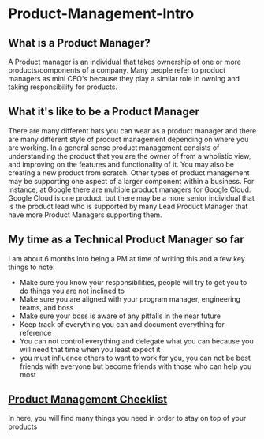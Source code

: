 # Product-Management-Intro

## What is a Product Manager?
A Product manager is an individual that takes ownership of one or more products/components of a company. Many people refer to product managers as mini CEO's because they play a similar role in owning and taking responsibility for products.

## What it's like to be a Product Manager
There are many different hats you can wear as a product manager and there are many different style of product management depending on where you are working. In a general sense product management consists of understanding the product that you are the owner of from a wholistic view, and improving on the features and functionality of it. You may also be creating a new product from scratch. Other types of product management may be supporting one aspect of a larger component within a business. For instance, at Google there are multiple product managers for Google Cloud. Google Cloud is one product, but there may be a more senior individual that is the product lead who is supported by many Lead Product Manager that have more Product Managers supporting them. 

## My time as a Technical Product Manager so far
I am about 6 months into being a PM at time of writing this and a few key things to note:
- Make sure you know your responsibilities, people will try to get you to do things you are not inclined to
- Make sure you are aligned with your program manager, engineering teams, and boss
- Make sure your boss is aware of any pitfalls in the near future
- Keep track of everything you can and document everything for reference
- You can not control everything and delegate what you can because you will need that time when you least expect it
- you must influence others to want to work for you, you can not be best friends with everyone but become friends with those who can help you most


## [Product Management Checklist](https://github.com/rickygraz/Product-Management-Intro/blob/master/Pchecklist.md)
In here, you will find many things you need in order to stay on top of your products


